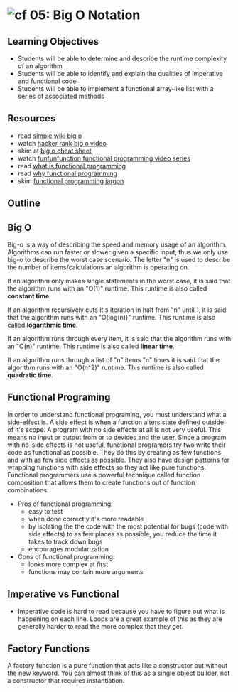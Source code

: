 ![cf](http://i.imgur.com/7v5ASc8.png) 05: Big O Notation
=====================================

## Learning Objectives
* Students will be able to determine and describe the runtime complexity of an algorithm
* Students will be able to identify and explain the qualities of imperative and functional code
* Students will be able to implement a functional array-like list with a series of associated methods

## Resources
* read [simple wiki big o]
* watch [hacker rank big o video]
* skim at [big o cheat sheet]
* watch [funfunfunction functional programming video series]
* read [what is functional programming]
* read [why functional programming](https://github.com/getify/Functional-Light-JS/blob/master/ch1.md)
* skim [functional programming jargon]

## Outline

## Big O
Big-o is a way of describing the speed and memory usage of an algorithm. Algorithms can run faster or slower given a specific input, thus we only use big-o to describe the worst case scenario. The letter "n" is used to describe the number of items/calculations an algorithm is operating on.

If an algorithm only makes single statements in the worst case, it is said that the algorithm runs with an "O(1)" runtime.  This runtime is also called **constant time**.

If an algorithm recursively cuts it's iteration in half from "n" until 1, it is said that the algorithm runs with an "O(log(n))" runtime. This runtime is also called **logarithmic time**.

If an algorithm runs through every item, it is said that the algorithm runs with an "O(n)" runtime. This runtime is also called **linear time**.

If an algorithm runs through a list of "n" items "n" times it is said that the algorithm runs with an "O(n^2)" runtime. This runtime is also called **quadratic time**.

## Functional Programing
In order to understand functional programing, you must understand what a side-effect is. A side effect is when a function alters state defined outside of it's scope. A program with no side effects at all is not very useful. This means no input or output from or to devices and the user. Since a program with no-side effects is not useful, functional programers try two write their code as functional as possible. They do this by creating as few functions and with as few side effects as possible. They also have design patterns for wrapping functions with side effects so they act like pure functions. Functional programmers use a powerful technique called function composition that allows them to create functions out of function combinations.

* Pros of functional programming:
  * easy to test
  * when done correctly it's more readable
  * by isolating the the code with the most potential for bugs (code with side effects) to as few places as possible, you reduce the time it takes to track down bugs
  * encourages modularization
* Cons of functional programming:
  * looks more complex at first
  * functions may contain more arguments

## Imperative vs Functional
* Imperative code is hard to read because you have to figure out what is happening on each line. Loops are a great example of this as they are generally harder to read the more complex that they get.

## Factory Functions
A factory function is a pure function that acts like a constructor but without the new keyword. You can almost think of this as a single object builder, not a constructor that requires instantiation.

[simple wiki big o]: https://simple.wikipedia.org/wiki/Big_O_notation
[hacker rank big o video]: https://www.youtube.com/watch?v=v4cd1O4zkGw
[funfunfunction functional programming video series]: https://www.youtube.com/playlist?list=PL0zVEGEvSaeEd9hlmCXrk5yUyqUag-n84
[functional programming jargon]: https://github.com/hemanth/functional-programming-jargon#functional-programming-jargon
[what is functional programming]: http://blog.jenkster.com/2015/12/what-is-functional-programming.html
[functional-Light JS Book]: https://github.com/getify/Functional-Light-JS
[Big O Cheat Sheet]: http://bigocheatsheet.com/